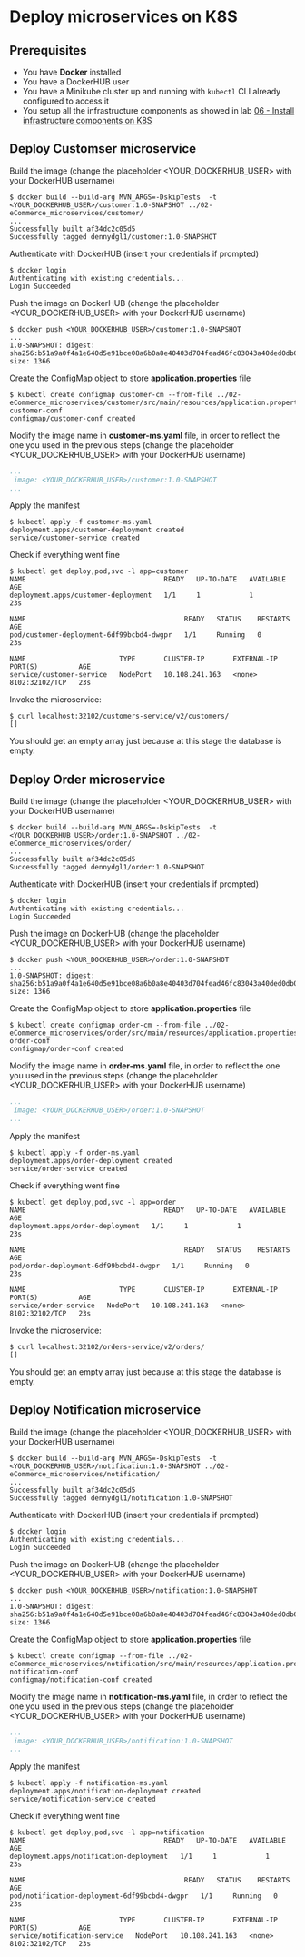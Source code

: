 # Deploy microservices on K8S

## Prerequisites

- You have **Docker** installed
- You have a DockerHUB user
- You have a Minikube cluster up and running with `kubectl` CLI already configured to access it
- You setup all the infrastructure components as showed in lab [06 - Install infrastructure components on K8S](labs/06-Install_infrastructure_components_on_K8S/README.md)

## Deploy Customser microservice

Build the image (change the placeholder \<YOUR_DOCKERHUB_USER\> with your DockerHUB username)

```console
$ docker build --build-arg MVN_ARGS=-DskipTests  -t <YOUR_DOCKERHUB_USER>/customer:1.0-SNAPSHOT ../02-eCommerce_microservices/customer/
...
Successfully built af34dc2c05d5
Successfully tagged dennydgl1/customer:1.0-SNAPSHOT
```

Authenticate with DockerHUB (insert your credentials if prompted)

``` console
$ docker login
Authenticating with existing credentials...
Login Succeeded
```

Push the image on DockerHUB (change the placeholder \<YOUR_DOCKERHUB_USER\> with your DockerHUB username)

``` console
$ docker push <YOUR_DOCKERHUB_USER>/customer:1.0-SNAPSHOT
...
1.0-SNAPSHOT: digest: sha256:b51a9a0f4a1e640d5e91bce08a6b0a8e40403d704fead46fc83043a40ded0db0 size: 1366
```

Create the ConfigMap object to store **application.properties** file

```console
$ kubectl create configmap customer-cm --from-file ../02-eCommerce_microservices/customer/src/main/resources/application.properties customer-conf
configmap/customer-conf created
```

Modify the image name in **customer-ms.yaml** file, in order to reflect the one you used in the previous steps (change the placeholder \<YOUR_DOCKERHUB_USER\> with your DockerHUB username)

```yaml
...
 image: <YOUR_DOCKERHUB_USER>/customer:1.0-SNAPSHOT
...
```

Apply the manifest

```console
$ kubectl apply -f customer-ms.yaml
deployment.apps/customer-deployment created
service/customer-service created
```

Check if everything went fine

```console
$ kubectl get deploy,pod,svc -l app=customer
NAME                                  READY   UP-TO-DATE   AVAILABLE   AGE
deployment.apps/customer-deployment   1/1     1            1           23s

NAME                                       READY   STATUS    RESTARTS   AGE
pod/customer-deployment-6df99bcbd4-dwgpr   1/1     Running   0          23s

NAME                       TYPE       CLUSTER-IP       EXTERNAL-IP   PORT(S)          AGE
service/customer-service   NodePort   10.108.241.163   <none>        8102:32102/TCP   23s
```

Invoke the microservice:

```console
$ curl localhost:32102/customers-service/v2/customers/
[]
```

You should get an empty array just because at this stage the database is empty.

## Deploy Order microservice

Build the image (change the placeholder \<YOUR_DOCKERHUB_USER\> with your DockerHUB username)

```console
$ docker build --build-arg MVN_ARGS=-DskipTests  -t <YOUR_DOCKERHUB_USER>/order:1.0-SNAPSHOT ../02-eCommerce_microservices/order/
...
Successfully built af34dc2c05d5
Successfully tagged dennydgl1/order:1.0-SNAPSHOT
```

Authenticate with DockerHUB (insert your credentials if prompted)

``` console
$ docker login
Authenticating with existing credentials...
Login Succeeded
```

Push the image on DockerHUB (change the placeholder \<YOUR_DOCKERHUB_USER\> with your DockerHUB username)

``` console
$ docker push <YOUR_DOCKERHUB_USER>/order:1.0-SNAPSHOT
...
1.0-SNAPSHOT: digest: sha256:b51a9a0f4a1e640d5e91bce08a6b0a8e40403d704fead46fc83043a40ded0db0 size: 1366
```

Create the ConfigMap object to store **application.properties** file

```console
$ kubectl create configmap order-cm --from-file ../02-eCommerce_microservices/order/src/main/resources/application.properties order-conf
configmap/order-conf created
```

Modify the image name in **order-ms.yaml** file, in order to reflect the one you used in the previous steps (change the placeholder \<YOUR_DOCKERHUB_USER\> with your DockerHUB username)

```yaml
...
 image: <YOUR_DOCKERHUB_USER>/order:1.0-SNAPSHOT
...
```

Apply the manifest

```console
$ kubectl apply -f order-ms.yaml
deployment.apps/order-deployment created
service/order-service created
```

Check if everything went fine

```console
$ kubectl get deploy,pod,svc -l app=order
NAME                                  READY   UP-TO-DATE   AVAILABLE   AGE
deployment.apps/order-deployment   1/1     1            1           23s

NAME                                       READY   STATUS    RESTARTS   AGE
pod/order-deployment-6df99bcbd4-dwgpr   1/1     Running   0          23s

NAME                       TYPE       CLUSTER-IP       EXTERNAL-IP   PORT(S)          AGE
service/order-service   NodePort   10.108.241.163   <none>        8102:32102/TCP   23s
```

Invoke the microservice:

```console
$ curl localhost:32102/orders-service/v2/orders/
[]
```

You should get an empty array just because at this stage the database is empty.

## Deploy Notification microservice

Build the image (change the placeholder \<YOUR_DOCKERHUB_USER\> with your DockerHUB username)

```console
$ docker build --build-arg MVN_ARGS=-DskipTests  -t <YOUR_DOCKERHUB_USER>/notification:1.0-SNAPSHOT ../02-eCommerce_microservices/notification/
...
Successfully built af34dc2c05d5
Successfully tagged dennydgl1/notification:1.0-SNAPSHOT
```

Authenticate with DockerHUB (insert your credentials if prompted)

``` console
$ docker login
Authenticating with existing credentials...
Login Succeeded
```

Push the image on DockerHUB (change the placeholder \<YOUR_DOCKERHUB_USER\> with your DockerHUB username)

``` console
$ docker push <YOUR_DOCKERHUB_USER>/notification:1.0-SNAPSHOT
...
1.0-SNAPSHOT: digest: sha256:b51a9a0f4a1e640d5e91bce08a6b0a8e40403d704fead46fc83043a40ded0db0 size: 1366
```

Create the ConfigMap object to store **application.properties** file

```console
$ kubectl create configmap --from-file ../02-eCommerce_microservices/notification/src/main/resources/application.properties notification-conf
configmap/notification-conf created
```

Modify the image name in **notification-ms.yaml** file, in order to reflect the one you used in the previous steps (change the placeholder \<YOUR_DOCKERHUB_USER\> with your DockerHUB username)

```yaml
...
 image: <YOUR_DOCKERHUB_USER>/notification:1.0-SNAPSHOT
...
```

Apply the manifest

```console
$ kubectl apply -f notification-ms.yaml
deployment.apps/notification-deployment created
service/notification-service created
```

Check if everything went fine

```console
$ kubectl get deploy,pod,svc -l app=notification
NAME                                  READY   UP-TO-DATE   AVAILABLE   AGE
deployment.apps/notification-deployment   1/1     1            1           23s

NAME                                       READY   STATUS    RESTARTS   AGE
pod/notification-deployment-6df99bcbd4-dwgpr   1/1     Running   0          23s

NAME                       TYPE       CLUSTER-IP       EXTERNAL-IP   PORT(S)          AGE
service/notification-service   NodePort   10.108.241.163   <none>        8102:32102/TCP   23s
```
